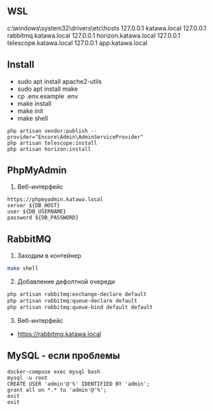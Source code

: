## WSL
c:\windows\system32\drivers\etc\hosts
127.0.0.1 katawa.local
127.0.0.1 rabbitmq.katawa.local
127.0.0.1 horizon.katawa.local
127.0.0.1 telescope.katawa.local
127.0.0.1 app.katawa.local

## Install
- sudo apt install apache2-utils
- sudo apt install make
- cp .env.example .env
- make install
- make init
- make shell
```shell
php artisan vendor:publish --provider="Encore\Admin\AdminServiceProvider"
php artisan telescope:install
php artisan horizon:install
```

## PhpMyAdmin
1. Веб-интерфейс
```
https://phpmyadmin.katawa.local
server ${DB_HOST}
user ${DB_USERNAME}
password ${DB_PASSWORD}
```
## RabbitMQ
1. Заходим в контейнер
```bash
make shell
```

2. Добавление дефолтной очереди
```bash
php artisan rabbitmq:exchange-declare default
php artisan rabbitmq:queue-declare default
php artisan rabbitmq:queue-bind default default
```

3. Веб-интерфейс
- https://rabbitmq.katawa.local


## MySQL - если проблемы
```shell
docker-compose exec mysql bash
mysql -u root
CREATE USER 'admin'@'%' IDENTIFIED BY 'admin';
grant all on *.* to 'admin'@'%';
exit
exit
```
